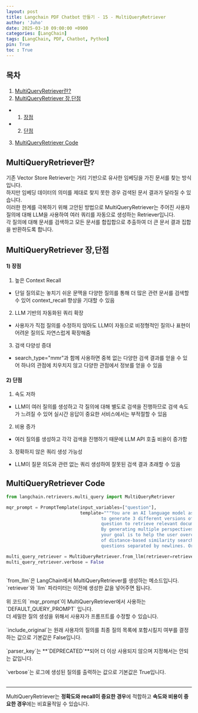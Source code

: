 ```yaml
---
layout: post
title: Langchain PDF Chatbot 만들기 - 15 - MultiQueryRetriever 
author: 'Juho'
date: 2025-03-10 09:00:00 +0900
categories: [LangChain]
tags: [LangChain, PDF, Chatbot, Python]
pin: True
toc : True
---
```


<style>
  th{
    font-weight: bold;
    text-align: center;
    background-color: white;
  }
  td{
    background-color: white;
  }

</style>

## 목차
1. [MultiQueryRetriever란?](#multiqueryretriever란)
2. [MultiQueryRetriever 장,단점](#multiqueryretriever-장단점)
 - 1) [장점](#1-장점)
 - 2) [단점](#2-단점)
3. [MultiQueryRetriever Code](#multiqueryretriever-code)

## MultiQueryRetriever란?
기존 Vector Store Retriever는 거리 기반으로 유사한 임베딩을 가진 문서를 찾는 방식입니다.<br/>
하지만 임베딩 데이터의 의미를 제대로 찾지 못한 경우 검색된 문서 결과가 달라질 수 있습니다.<br/>
이러한 한계를 극복하기 위해 고안된 방법으로 MultiQueryRetriever는 주어진 사용자 질의에 대해 LLM을 사용하여 여러 쿼리를 자동으로 생성하는 Retriever입니다.<br/>
각 질의에 대해 문서를 검색하고 모든 문서를 합집합으로 추출하여 더 큰 문서 결과 집합을 반환하도록 합니다. <br/>

## MultiQueryRetriever 장,단점
#### 1) 장점
1) 높은 Context Recall <br/>
- 단일 질의로는 놓치기 쉬운 문맥을 다양한 질의를 통해 더 많은 관련 문서를 검색할 수 있어 context_recall 향상을 기대할 수 있음<br/>

2) LLM 기반의 자동화된 쿼리 확장<br/>
- 사용자가 직접 질의를 수정하지 않아도 LLM이 자동으로 비정형적인 질의나 표현이 어려운 질의도 자연스럽게 확장해줌<br/>

3) 검색 다양성 증대<br/>
- search_type="mmr"과 함께 사용하면 중복 없는 다양한 검색 결과를 얻을 수 있어 하나의 관점에 치우치지 않고 다양한 관점에서 정보를 얻을 수 있음<br/>

#### 2) 단점
1) 속도 저하<br/>
- LLM이 여러 질의를 생성하고 각 질의에 대해 별도로 검색을 진행하므로 검색 속도가 느려질 수 있어 실시간 응답이 중요한 서비스에서는 부적절할 수 있음<br/>

2) 비용 증가<br>
- 여러 질의를 생성하고 각각 검색을 진행하기 때문에 LLM API 호출 비용이 증가함<br/>

3) 정확하지 않은 쿼리 생성 가능성 <br/>
- LLM이 질문 의도와 관련 없는 쿼리 생성하여 잘못된 검색 결과 초래할 수 있음<br/>


## MultiQueryRetriever Code
```python
from langchain.retrievers.multi_query import MultiQueryRetriever

mqr_prompt = PromptTemplate(input_variables=["question"],
                            template="""You are an AI language model assistant. Your task is 
                                    to generate 3 different versions of the given user 
                                    question to retrieve relevant documents from a vector  database. 
                                    By generating multiple perspectives on the user question, 
                                    your goal is to help the user overcome some of the limitations 
                                    of distance-based similarity search. Provide these alternative 
                                    questions separated by newlines. Original question: {question}""")

multi_query_retriever = MultiQueryRetriever.from_llm(retriever=retriever, llm=llm, prompt=mqr_prompt, include_original=True)
multi_query_retriever.verbose = False
```

<br/>
`from_llm`은 LangChain에서 MultiQueryRetriever를 생성하는 메소드입니다.<br/>
`retriever`와 `llm` 파라미터는 이전에 생성한 값을 넣어주면 됩니다.<br/>
<br/>
위 코드의 `mqr_prompt`이 MultiQueryRetriever에서 사용하는 `DEFAULT_QUERY_PROMPT` 입니다.<br/>
더 세밀한 질의 생성을 위해서 사용자가 프롬프트를 수정할 수 있습니다.<br/>
<br/>
`include_original`는 원래 사용자의 질의를 최종 질의 목록에 포함시킬지 여부를 결정하는 값으로 기본값은 False입니다.<br/>
<br/>
`parser_key`는 **`DEPRECATED`**되어 더 이상 사용되지 않으며 지정해서는 안되는 값입니다.<br/>
<br/>
`verbose`는 로그에 생성된 질의를 출력하는 값으로 기본값은 True입니다.<br/>


<br/>

--- 

MultiQueryRetriever는 **정확도와 recall이 중요한 경우**에 적합하고  **속도와 비용이 중요한 경우**에는 비효율적일 수 있습니다.<br/>

